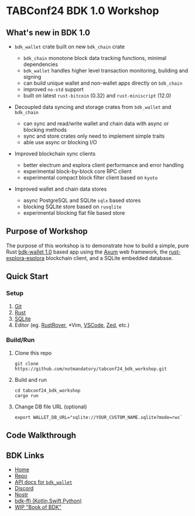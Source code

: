 # TABConf24 BDK 1.0 Workshop

## What's new in BDK 1.0

* `bdk_wallet` crate built on new `bdk_chain` crate
  * `bdk_chain` monotone block data tracking functions, minimal dependencies
  * `bdk_wallet` handles higher level transaction monitoring, building and signing
  * can build unique wallet and non-wallet apps directly on `bdk_chain`
  * improved `no-std` support
  * built on latest `rust-bitcoin` (0.32) and `rust-miniscript` (12.0)
  
* Decoupled data syncing and storage crates from `bdk_wallet` and `bdk_chain`
  * can sync and read/write wallet and chain data with async or blocking methods
  * sync and store crates only need to implement simple traits
  * able use async or blocking I/O 

* Improved blockchain sync clients
  * better electrum and esplora client performance and error handling
  * experimental block-by-block core RPC client
  * experimental compact block filter client based on `kyoto`

* Improved wallet and chain data stores
  * async PostgreSQL and SQLite `sqlx` based stores
  * blocking SQLite store based on `rusqlite`
  * experimental blocking flat file based store

## Purpose of Workshop

The purpose of this workshop is to demonstrate how to build a simple, pure Rust [bdk-wallet 1.0](https://github.com/bitcoindevkit/bdk/releases) based app using the [Axum](https://github.com/tokio-rs/axum) web framework, the [rust-esplora-esplora](https://github.com/bitcoindevkit/rust-esplora-client) blockchain client, and a SQLite embedded database. 

## Quick Start

### Setup

1. [Git](https://github.com/git-guides/install-git)
2. [Rust](https://www.rust-lang.org/tools/install)
3. [SQLite](https://medium.com/@techwithjulles/part-5-how-to-install-sqlite-on-your-machine-windows-linux-and-mac-simple-version-f05b7963b6cd)
4. Editor (eg. [RustRover](https://www.jetbrains.com/rust/), *Vim, [VSCode](https://code.visualstudio.com/docs/languages/rust), [Zed](https://zed.dev/), etc.)

### Build/Run

1. Clone this repo
   ```
   git clone https://github.com/notmandatory/tabconf24_bdk_workshop.git
   ```
2. Build and run
   ```
   cd tabconf24_bdk_workshop
   cargo run
   ```
3. Change DB file URL (optional)
   ```aiignore
   export WALLET_DB_URL="sqlite://YOUR_CUSTOM_NAME.sqlite?mode=rwc`
   ```
   
## Code Walkthrough



## BDK Links

* [Home](https://bitcoindevkit.org)
* [Repo](https://github.com/bitcoindevkit/bdk)
* [API docs for `bdk_wallet`](https://docs.rs/bdk_wallet/latest/bdk_wallet/)
* [Discord](https://discord.gg/dstn4dQ)
* [Nostr](https://primal.net/p/npub13dk3dke4zm9vdkucm7f6vv7vhqgkevgg3gju9kr2wzumz7nrykdq0dgnvc)
* [bdk-ffi (Kotlin,Swift,Python)](https://github.com/bitcoindevkit/bdk-ffi)
* [WIP "Book of BDK"](https://bitcoindevkit.github.io/book-of-bdk/)

